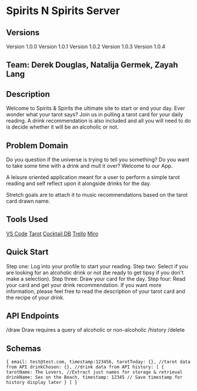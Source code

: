 # Spirits N Spirits Server

## Versions

Version 1.0.0
Version 1.0.1
Version 1.0.2
Version 1.0.3
Version 1.0.4

## Team: Derek Douglas, Natalija Germek, Zayah Lang

## Description

Welcome to Spirits & Spirits the ultimate site to start or end your day. Ever wonder what your tarot says? Join us in pulling a tarot card for your daily reading. A drink recommendation is also included and all you will need to do is decide whether it will be an alcoholic or not.

## Problem Domain

Do you question if the universe is trying to tell you something? Do you want to take some time with a drink and mull it over? Welcome to our App.

A leisure oriented application meant for a user to perform a simple tarot reading and self reflect upon it alongside drinks for the day.

Stretch goals are to attach it to music recommendations based on the tarot card drawn name.

## Tools Used

[VS Code](https://code.visualstudio.com/)
[Tarot](https://github.com/ekelen/tarot-api)
[Cocktail DB](https://www.thecocktaildb.com/api.php)
[Trello](https://trello.com/b/BlU3ilFX/spirits-spirits)
[Miro](https://miro.com/welcomeonboard/ZmNzNGxZOW9jaHFXZm9NN3BDV0dUaU52VUJQNnhKcjVJZFhPY21RNW1YcWZxVVhVYnFZS2xybVdUYXpSMTBXbHwzNDU4NzY0NTI1MDk3NTM5NjAw?share_link_id=983273918266)

## Quick Start

 Step one: Log into your profile to start your reading.
 Step two: Select if you are looking for an alcoholic drink or not (be ready to get tipsy if you don't make a selection).
 Step three: Draw your card for the day.
 Step four: Read your card and get your drink recommendation.
 If you want more information, please feel free to read the description of your tarot card and the recipe of your drink.

## API Endpoints

/draw
Draw requires a query of alcoholic or non-alcoholic
/history
/delete

## Schemas

`{
email: test@test.com,
timestamp:123456,
tarotToday: {}, //tarot data from API
drinkChosen: {}, //drink data from API
history: [
  {
  tarotName: The Lovers, //Extract just names for storage & retrieval
  drinkName: Sex on the Beach,
  timestamp: 12345 // Save timestamp for history display later
  }
 ]
}`

